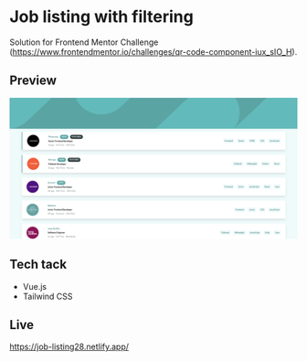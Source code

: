 # Job listing with filtering

Solution for Frontend Mentor Challenge (https://www.frontendmentor.io/challenges/qr-code-component-iux_sIO_H).

## Preview

![Preview](./public/preview.png)

## Tech tack 

- Vue.js
- Tailwind CSS


## Live 

https://job-listing28.netlify.app/
